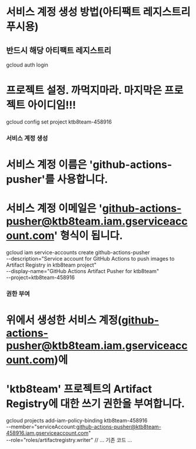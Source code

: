 # 서비스 계정 생성 방법(아티팩트 레지스트리 푸시용)
## 반드시 해당 아티팩트 레지스트리
gcloud auth login

# 프로젝트 설정. 까먹지마라. 마지막은 프로젝트 아이디임!!!
gcloud config set project ktb8team-458916

### 서비스 계정 생성
# 서비스 계정 이름은 'github-actions-pusher'를 사용합니다.
# 서비스 계정 이메일은 'github-actions-pusher@ktb8team.iam.gserviceaccount.com' 형식이 됩니다.
gcloud iam service-accounts create github-actions-pusher \
    --description="Service account for GitHub Actions to push images to Artifact Registry in ktb8team project" \
    --display-name="GitHub Actions Artifact Pusher for ktb8team" \
    --project=ktb8team-458916

### 권한 부여
# 위에서 생성한 서비스 계정(github-actions-pusher@ktb8team.iam.gserviceaccount.com)에
# 'ktb8team' 프로젝트의 Artifact Registry에 대한 쓰기 권한을 부여합니다.
gcloud projects add-iam-policy-binding ktb8team-458916 \
    --member="serviceAccount:github-actions-pusher@ktb8team-458916.iam.gserviceaccount.com" \
    --role="roles/artifactregistry.writer"
// ... 기존 코드 ...